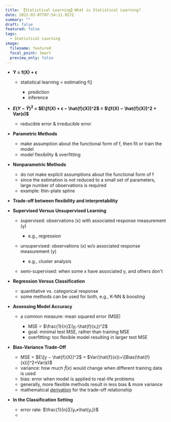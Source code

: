 ```yaml
---
title: 【Statistical Learning】What is Statistical Learning?
date: 2022-03-07T07:54:11.857Z
summary: ""
draft: false
featured: false
tags:
  - Statistical Learning
image:
  filename: featured
  focal_point: Smart
  preview_only: false
---
```

* **Y = f(X) + ϵ**

  * statistical learning = estimating f()

    * prediction
    * inference
* **$E(Y − \hat{Y} )^2$ = $E\[f(X) + ϵ − \hat{f}(X)]^2$ = $\[f(X) − \hat{f}(X)]^2 + Var(ϵ)$**

  * reducible error & irreducible error
* **Parametric Methods**

  * make assumption about the functional form of f, then fit or train the model
  * model flexibility & overfitting
* **Nonparametric Methods**

  * do not make explicit assumptions about the functional form of f
  * since the estimation is not reduced to a small set of parameters, large number of observations is required
  * example: thin-plate spline
* **Trade-off between flexibility and interpretability**
* **Supervised Versus Unsupervised Learning**

  * supervised: observations (x) with associated response measurement (y)

    * e.g., regression
  * unsupervised: observations (x) w/o associated response measurement (y)

    * e.g., cluster analysis
  * semi-supervised: when some x have associated y, and others don't
* **Regression Versus Classification**

  * quantitative vs. categorical response
  * some methods can be used for both, e.g., K-NN & boosting
* **Assessing Model Accuracy**

  * a common measure: mean squared error (MSE)

    * MSE = $\frac{1}{n}Σ(yᵢ-\hat{f}(xᵢ))^2$
    * goal: minimal test MSE, rather than training MSE
    * overfitting: too flexible model resulting in larger test MSE
* **Bias-Variance Trade-Off**

  * MSE = $E\[y − \hat{f}(X)]^2$ = $Var(\hat{f}(x))+\[Bias(\hat{f}(x))]^2+Var(ϵ)$
  * variance: how much $\hat{f}(x)$ would change when different training data is used
  * bias: error when model is applied to real-life problems
  * generally, more flexible methods result in less bias & more variance
  * mathematical [derivation](https://en.wikipedia.org/wiki/Bias%E2%80%93variance_tradeoff#Derivation) for the trade-off relationship
* **In the Classification Setting**

  * error rate: $\frac{1}{n}Σ(yᵢ≠\hat{yᵢ})$
  *